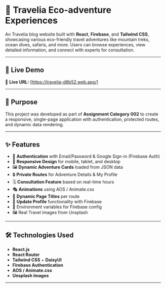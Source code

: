 # 🌿 Travelia Eco-adventure Experiences

An Travelia blog website built with **React**, **Firebase**, and **Tailwind CSS**, showcasing various eco-friendly travel adventures like mountain treks, ocean dives, safaris, and more. Users can browse experiences, view detailed information, and connect with experts for consultation.

---

## 📌 Live Demo
🔗 **Live URL:** [https://travelia-d8b52.web.app/]

---

## 🎯 Purpose
This project was developed as part of **Assignment Category 002** to create a responsive, single-page application with authentication, protected routes, and dynamic data rendering.

---

## ✨ Features
- 🔐 **Authentication** with Email/Password & Google Sign-in (Firebase Auth)
- 📱 **Responsive Design** for mobile, tablet, and desktop
- 🖼 **Dynamic Adventure Cards** loaded from JSON data
- 🔒 **Private Routes** for Adventure Details & My Profile
- 🗓 **Consultation Feature** based on real-time hours
- 🎭 **Animations** using AOS / Animate.css
- 📌 **Dynamic Page Titles** per route
- 🔄 **Update Profile** functionality with Firebase
- 🔑 Environment variables for Firebase config
- 🖼 Real Travel images from Unsplash

---

## 🛠 Technologies Used
- **React.js**
- **React Router**
- **Tailwind CSS** + **DaisyUI**
- **Firebase Authentication**
- **AOS / Animate.css**
- **Unsplash Images**

---
